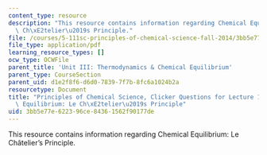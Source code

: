 ```yaml
---
content_type: resource
description: "This resource contains information regarding Chemical Equilibrium: Le\
  \ Ch\xE2telier\u2019s Principle."
file: /courses/5-111sc-principles-of-chemical-science-fall-2014/3bb5e77e622396ce84361562f90177de_MIT5_111F14_Lec19Clkr.pdf
file_type: application/pdf
learning_resource_types: []
ocw_type: OCWFile
parent_title: 'Unit III: Thermodynamics & Chemical Equilibrium'
parent_type: CourseSection
parent_uid: d1e2f8f6-d6d0-7839-7f7b-8fc6a1024b2a
resourcetype: Document
title: "Principles of Chemical Science, Clicker Questions for Lecture 19: Chemical\
  \ Equilibrium: Le Ch\xE2telier\u2019s Principle"
uid: 3bb5e77e-6223-96ce-8436-1562f90177de
---
```

This resource contains information regarding Chemical Equilibrium: Le Châtelier’s Principle.

